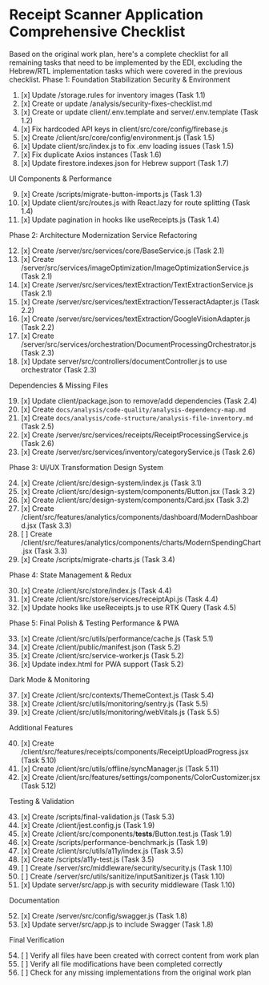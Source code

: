 # Receipt Scanner Application Comprehensive Checklist
Based on the original work plan, here's a complete checklist for all remaining tasks that need to be implemented by the EDI, excluding the Hebrew/RTL implementation tasks which were covered in the previous checklist.
Phase 1: Foundation Stabilization
Security & Environment

 1. [x] Update /storage.rules for inventory images (Task 1.1)
 2. [x] Create or update /analysis/security-fixes-checklist.md
 3. [x] Create or update client/.env.template and server/.env.template (Task 1.2)
 4. [x] Fix hardcoded API keys in client/src/core/config/firebase.js
 5. [x] Create /client/src/core/config/environment.js (Task 1.5)
 6. [x] Update client/src/index.js to fix .env loading issues (Task 1.5)
 7. [x] Fix duplicate Axios instances (Task 1.6)
 8. [x] Update firestore.indexes.json for Hebrew support (Task 1.7)

UI Components & Performance

 9. [x] Create /scripts/migrate-button-imports.js (Task 1.3)
 10. [x] Update client/src/routes.js with React.lazy for route splitting (Task 1.4)
 11. [x] Update pagination in hooks like useReceipts.js (Task 1.4)

Phase 2: Architecture Modernization
Service Refactoring

 12. [x] Create /server/src/services/core/BaseService.js (Task 2.1)
 13. [x] Create /server/src/services/imageOptimization/ImageOptimizationService.js (Task 2.1)
 14. [x] Create /server/src/services/textExtraction/TextExtractionService.js (Task 2.1)
 15. [x] Create /server/src/services/textExtraction/TesseractAdapter.js (Task 2.2)
 16. [x] Create /server/src/services/textExtraction/GoogleVisionAdapter.js (Task 2.2)
 17. [x] Create /server/src/services/orchestration/DocumentProcessingOrchestrator.js (Task 2.3)
 18. [x] Update server/src/controllers/documentController.js to use orchestrator (Task 2.3)

Dependencies & Missing Files

 19. [x] Update client/package.json to remove/add dependencies (Task 2.4)
 20. [x] Create `docs/analysis/code-quality/analysis-dependency-map.md`
 21. [x] Create `docs/analysis/code-structure/analysis-file-inventory.md` (Task 2.5)
 22. [x] Create /server/src/services/receipts/ReceiptProcessingService.js (Task 2.6)
 23. [x] Create /server/src/services/inventory/categoryService.js (Task 2.6)

Phase 3: UI/UX Transformation
Design System

 24. [x] Create /client/src/design-system/index.js (Task 3.1)
 25. [x] Create /client/src/design-system/components/Button.jsx (Task 3.2)
 26. [x] Create /client/src/design-system/components/Card.jsx (Task 3.2)
 27. [x] Create /client/src/features/analytics/components/dashboard/ModernDashboard.jsx (Task 3.3)
 28. [ ] Create /client/src/features/analytics/components/charts/ModernSpendingChart.jsx (Task 3.3)
 29. [x] Create /scripts/migrate-charts.js (Task 3.4)

Phase 4: State Management & Redux

 30. [x] Create /client/src/store/index.js (Task 4.4)
 31. [x] Create /client/src/store/services/receiptApi.js (Task 4.4)
 32. [x] Update hooks like useReceipts.js to use RTK Query (Task 4.5)

Phase 5: Final Polish & Testing
Performance & PWA

 33. [x] Create /client/src/utils/performance/cache.js (Task 5.1)
 34. [x] Create /client/public/manifest.json (Task 5.2)
 35. [x] Create /client/src/service-worker.js (Task 5.2)
 36. [x] Update index.html for PWA support (Task 5.2)

Dark Mode & Monitoring

 37. [x] Create /client/src/contexts/ThemeContext.js (Task 5.4)
 38. [x] Create /client/src/utils/monitoring/sentry.js (Task 5.5)
 39. [x] Create /client/src/utils/monitoring/webVitals.js (Task 5.5)

Additional Features

 40. [x] Create /client/src/features/receipts/components/ReceiptUploadProgress.jsx (Task 5.10)
 41. [x] Create /client/src/utils/offline/syncManager.js (Task 5.11)
 42. [x] Create /client/src/features/settings/components/ColorCustomizer.jsx (Task 5.12)

Testing & Validation

 43. [x] Create /scripts/final-validation.js (Task 5.3)
 44. [x] Create /client/jest.config.js (Task 1.9)
 45. [x] Create /client/src/components/__tests__/Button.test.js (Task 1.9)
 46. [x] Create /scripts/performance-benchmark.js (Task 1.9)
 47. [x] Create /client/src/utils/a11y/index.js (Task 3.5)
 48. [x] Create /scripts/a11y-test.js (Task 3.5)
 49. [ ] Create /server/src/middleware/security/security.js (Task 1.10)
 50. [ ] Create /server/src/utils/sanitize/inputSanitizer.js (Task 1.10)
 51. [x] Update server/src/app.js with security middleware (Task 1.10)

Documentation

 52. [x] Create /server/src/config/swagger.js (Task 1.8)
 53. [x] Update server/src/app.js to include Swagger (Task 1.8)

Final Verification

 54. [ ] Verify all files have been created with correct content from work plan
 55. [ ] Verify all file modifications have been completed correctly
 56. [ ] Check for any missing implementations from the original work plan
